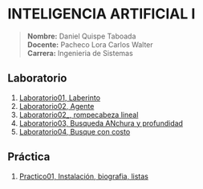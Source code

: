 # INTELIGENCIA ARTIFICIAL I
> **Nombre:** Daniel Quispe Taboada <br>
> **Docente:** Pacheco Lora Carlos Walter <br>
> **Carrera:** Ingenieria de Sistemas
## Laboratorio
1. [Laboratorio01, Laberinto](https://github.com/DanielQuispeT/SIS420_DQT/tree/main/Laboratorio/Laboratorio01)
2. [Laboratorio02, Agente](https://github.com/DanielQuispeT/SIS420_DQT/tree/main/Laboratorio/Laboratorio02)
2. [Laboratorio02_, rompecabeza lineal](https://github.com/DanielQuispeT/SIS420_DQT/tree/main/Laboratorio/Laboratorio02_)
3. [Laboratorio03, Busqueda ANchura y profundidad](https://github.com/DanielQuispeT/SIS420_DQT/tree/main/Laboratorio/Laboratorio03)
4. [Laboratorio04, Busque con costo](https://github.com/DanielQuispeT/SIS420_DQT/tree/main/Laboratorio/Laboratorio04)
## Práctica
1. [Practico01, Instalación, biografia, listas](https://github.com/DanielQuispeT/SIS420_DQT/tree/main/Practicas/Practica01)
